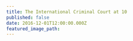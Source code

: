 ```yaml
---
title: The International Criminal Court at 10
published: false
date: 2016-12-01T12:00:00.000Z
featured_image_path:
---
```

